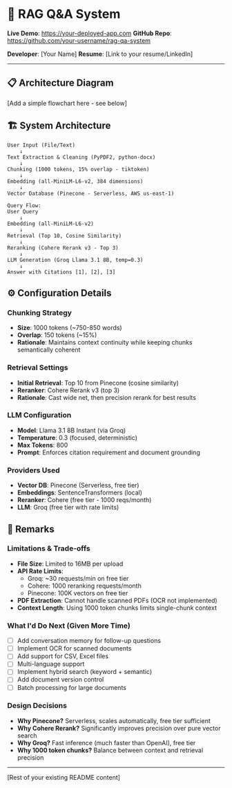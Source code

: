 # 🤖 RAG Q&A System

**Live Demo**: https://your-deployed-app.com
**GitHub Repo**: https://github.com/your-username/rag-qa-system

**Developer**: [Your Name]
**Resume**: [Link to your resume/LinkedIn]

---

## 📋 Architecture Diagram

[Add a simple flowchart here - see below]

## 🏗️ System Architecture
```
User Input (File/Text)
    ↓
Text Extraction & Cleaning (PyPDF2, python-docx)
    ↓
Chunking (1000 tokens, 15% overlap - tiktoken)
    ↓
Embedding (all-MiniLM-L6-v2, 384 dimensions)
    ↓
Vector Database (Pinecone - Serverless, AWS us-east-1)

Query Flow:
User Query
    ↓
Embedding (all-MiniLM-L6-v2)
    ↓
Retrieval (Top 10, Cosine Similarity)
    ↓
Reranking (Cohere Rerank v3 - Top 3)
    ↓
LLM Generation (Groq Llama 3.1 8B, temp=0.3)
    ↓
Answer with Citations [1], [2], [3]
```

## ⚙️ Configuration Details

### Chunking Strategy
- **Size**: 1000 tokens (~750-850 words)
- **Overlap**: 150 tokens (~15%)
- **Rationale**: Maintains context continuity while keeping chunks semantically coherent

### Retrieval Settings
- **Initial Retrieval**: Top 10 from Pinecone (cosine similarity)
- **Reranker**: Cohere Rerank v3 (top 3)
- **Rationale**: Cast wide net, then precision rerank for best results

### LLM Configuration
- **Model**: Llama 3.1 8B Instant (via Groq)
- **Temperature**: 0.3 (focused, deterministic)
- **Max Tokens**: 800
- **Prompt**: Enforces citation requirement and document grounding

### Providers Used
- **Vector DB**: Pinecone (Serverless, free tier)
- **Embeddings**: SentenceTransformers (local)
- **Reranker**: Cohere (free tier - 1000 reqs/month)
- **LLM**: Groq (free tier with rate limits)

## 📝 Remarks

### Limitations & Trade-offs
- **File Size**: Limited to 16MB per upload
- **API Rate Limits**: 
  - Groq: ~30 requests/min on free tier
  - Cohere: 1000 reranking requests/month
  - Pinecone: 100K vectors on free tier
- **PDF Extraction**: Cannot handle scanned PDFs (OCR not implemented)
- **Context Length**: Using 1000 token chunks limits single-chunk context

### What I'd Do Next (Given More Time)
- [ ] Add conversation memory for follow-up questions
- [ ] Implement OCR for scanned documents
- [ ] Add support for CSV, Excel files
- [ ] Multi-language support
- [ ] Implement hybrid search (keyword + semantic)
- [ ] Add document version control
- [ ] Batch processing for large documents

### Design Decisions
- **Why Pinecone?** Serverless, scales automatically, free tier sufficient
- **Why Cohere Rerank?** Significantly improves precision over pure vector search
- **Why Groq?** Fast inference (much faster than OpenAI), free tier
- **Why 1000 token chunks?** Balance between context and retrieval precision

---

[Rest of your existing README content]
